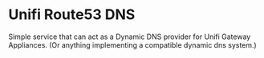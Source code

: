 # Unifi Route53 DNS

Simple service that can act as a Dynamic DNS provider for Unifi Gateway 
Appliances. (Or anything implementing a compatible dynamic dns system.)

